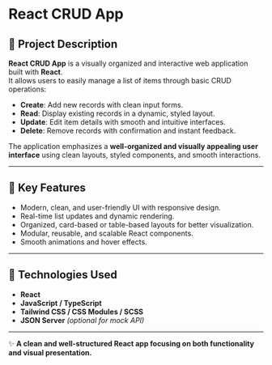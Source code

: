 # React CRUD App

## 📄 Project Description

**React CRUD App** is a visually organized and interactive web application built with **React**.  
It allows users to easily manage a list of items through basic CRUD operations:

- **Create**: Add new records with clean input forms.  
- **Read**: Display existing records in a dynamic, styled layout.  
- **Update**: Edit item details with smooth and intuitive interfaces.  
- **Delete**: Remove records with confirmation and instant feedback.

The application emphasizes a **well-organized and visually appealing user interface** using clean layouts, styled components, and smooth interactions.

---

## 📌 Key Features

- Modern, clean, and user-friendly UI with responsive design.  
- Real-time list updates and dynamic rendering.  
- Organized, card-based or table-based layouts for better visualization.  
- Modular, reusable, and scalable React components.  
- Smooth animations and hover effects.

---

## 📌 Technologies Used

- **React**  
- **JavaScript / TypeScript**  
- **Tailwind CSS / CSS Modules / SCSS**  
- **JSON Server** *(optional for mock API)*

---

✨ **A clean and well-structured React app focusing on both functionality and visual presentation.**
